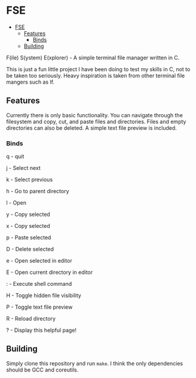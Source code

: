 # FSE

<!--toc:start-->
- [FSE](#fse)
  - [Features](#features)
    - [Binds](#binds)
  - [Building](#building)
<!--toc:end-->

F(ile) S(ystem) E(xplorer) - A simple terminal file manager written in C.

This is just a fun little project I have been doing to test my skills in C, not to be taken too seriously. Heavy inspiration is taken from other terminal file mangers such as lf.

## Features

Currently there is only basic functionality. You can navigate through the filesystem and copy, cut, and paste files and directories. Files and empty directories can also be deleted. A simple text file preview is included.

### Binds

q	- quit

j	- Select next

k	- Select previous

h	- Go to parent directory

l	- Open

y	- Copy selected

x	- Copy selected

p	- Paste selected

D	- Delete selected

e	- Open selected in editor

E	- Open current directory in editor

:	- Execute shell command

H	- Toggle hidden file visibility

P	- Toggle text file preview

R	- Reload directory

?	- Display this helpful page!

## Building

Simply clone this repository and run `make`. I think the only dependencies should be GCC and coreutils.
